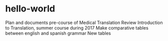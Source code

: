 # hello-world
Plan and documents pre-course of Medical Translation
Review Introduction to Translation, summer course during 2017
Make comparative tables between english and spanish grammar
New tables

